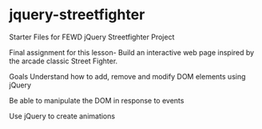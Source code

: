 # jquery-streetfighter
Starter Files for FEWD jQuery Streetfighter Project

Final assignment for this lesson- Build an interactive web page inspired by the arcade classic Street Fighter.

Goals Understand how to add, remove and modify DOM elements using jQuery

Be able to manipulate the DOM in response to events

Use jQuery to create animations
